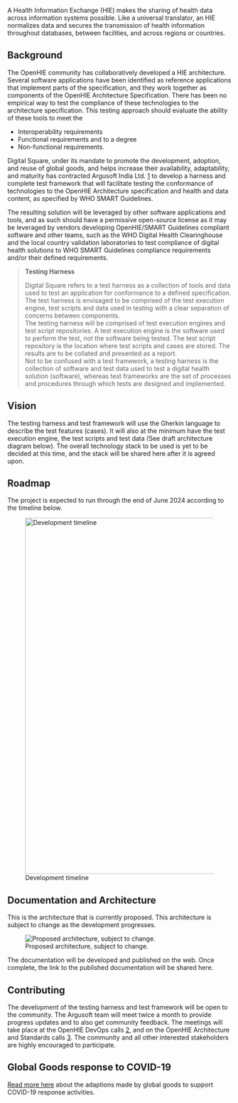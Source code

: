 A Health Information Exchange (HIE) makes the sharing of health data
across information systems possible. Like a universal translator, an HIE
normalizes data and secures the transmission of health information
throughout databases, between facilities, and across regions or
countries.

## Background

The OpenHIE community has collaboratively developed a HIE architecture.
Several software applications have been identified as reference
applications that implement parts of the specification, and they work
together as components of the OpenHIE Architecture Specification. There
has been no empirical way to test the compliance of these technologies
to the architecture specification. This testing approach should evaluate
the ability of these tools to meet the

- Interoperability requirements
- Functional requirements and to a degree
- Non-functional requirements.

Digital Square, under its mandate to promote the development, adoption,
and reuse of global goods, and helps increase their availability,
adaptability, and maturity has contracted Argusoft India Ltd.
[1](https://argusoft.com/) to develop a harness and complete test
framework that will facilitate testing the conformance of technologies
to the OpenHIE Architecture specification and health and data content,
as specified by WHO SMART Guidelines.

The resulting solution will be leveraged by other software applications
and tools, and as such should have a permissive open-source license as
it may be leveraged by vendors developing OpenHIE/SMART Guidelines
compliant software and other teams, such as the WHO Digital Health
Clearinghouse and the local country validation laboratories to test
compliance of digital health solutions to WHO SMART Guidelines
compliance requirements and/or their defined requirements.

> **Testing Harness**
>
> Digital Square refers to a test harness as a collection of tools and
> data used to test an application for conformance to a defined
> specification. The test harness is envisaged to be comprised of the
> test execution engine, test scripts and data used in testing with a
> clear separation of concerns between components.  
> The testing harness will be comprised of test execution engines and
> test script repositories. A test execution engine is the software used
> to perform the test, not the software being tested. The test script
> repository is the location where test scripts and cases are stored.
> The results are to be collated and presented as a report.  
> Not to be confused with a test framework, a testing harness is the
> collection of software and test data used to test a digital health
> solution (software), whereas test frameworks are the set of processes
> and procedures through which tests are designed and implemented.

## Vision

The testing harness and test framework will use the Gherkin language to
describe the test features (cases). It will also at the minimum have the
test execution engine, the test scripts and test data (See draft
architecture diagram below). The overall technology stack to be used is
yet to be decided at this time, and the stack will be shared here after
it is agreed upon.

## Roadmap

The project is expected to run through the end of June 2024 according to
the timeline below.

<figure>
<img src="Testing-harness-time-line.PNG" title="Development timeline"
width="800" />
<figcaption>Development timeline</figcaption>
</figure>

## Documentation and Architecture

This is the architecture that is currently proposed. This architecture
is subject to change as the development progresses.

<figure>
<img src="Testing-harness-architecture.png"
title="Proposed architecture, subject to change." />
<figcaption>Proposed architecture, subject to change.</figcaption>
</figure>

The documentation will be developed and published on the web. Once
complete, the link to the published documentation will be shared here.

## Contributing

The development of the testing harness and test framework will be open
to the community. The Argusoft team will meet twice a month to provide
progress updates and to also get community feedback. The meetings will
take place at the OpenHIE DevOps calls
[2](https://wiki.ohie.org/display/CP/DevOps+Subcommunity+Calls), and on
the OpenHIE Architecture and Standards calls
[3](https://wiki.ohie.org/pages/viewpage.action?pageId=11370513). The
community and all other interested stakeholders are highly encouraged to
participate.

## Global Goods response to COVID-19

<a href="COVID-19" class="wikilink" title="Read more here">Read more
here</a> about the adaptions made by global goods to support COVID-19
response activities.
